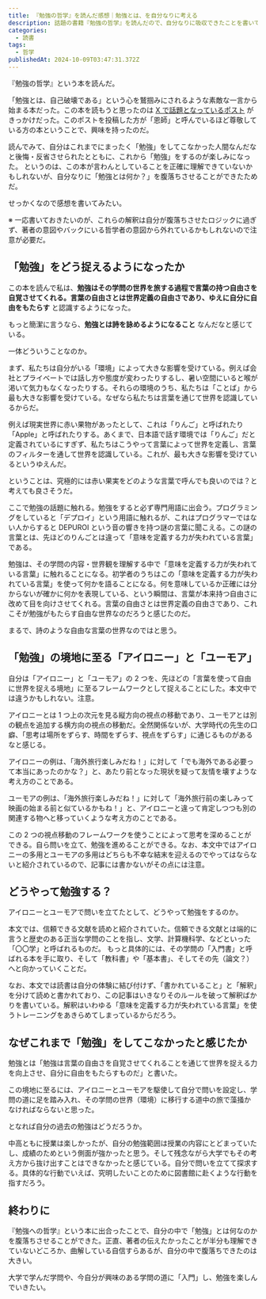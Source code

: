 ```yaml
---
title: 『勉強の哲学』を読んだ感想｜勉強とは、を自分なりに考える
description: 話題の書籍『勉強の哲学』を読んだので、自分なりに吸収できたことを書いていきます
categories: 
  - 読書
tags:
  - 哲学
publishedAt: 2024-10-09T03:47:31.372Z
---
```


『勉強の哲学』という本を読んだ。

「勉強とは、自己破壊である」という心を鷲掴みにされるような素敵な一言から始まる本だった。この本を読もうと思ったのは [X で話題となっているポスト](https://x.com/xxanemicoxx/status/1842980834384679270) がきっかけだった。このポストを投稿した方が「恩師」と呼んでいるほど尊敬している方の本ということで、興味を持ったのだ。

読んでみて、自分はこれまでにまったく「勉強」をしてこなかった人間なんだなと後悔・反省させられたとともに、これから「勉強」をするのが楽しみになった。
というのは、この本が言わんとしていることを正確に理解できていないかもしれないが、自分なりに「勉強とは何か？」を腹落ちさせることができたためだ。

せっかくなので感想を書いてみたい。

※ 一応書いておきたいのが、これらの解釈は自分が腹落ちさせたロジックに過ぎず、著者の意図やバックにいる哲学者の意図から外れているかもしれないので注意が必要だ。

## 「勉強」をどう捉えるようになったか
この本を読んで私は、**勉強はその学問の世界を旅する過程で言葉の持つ自由さを自覚させてくれる。言葉の自由さとは世界定義の自由さであり、ゆえに自分に自由をもたらす** と認識するようになった。

もっと簡潔に言うなら、**勉強とは詩を詠めるようになること** なんだなと感じている。

一体どういうことなのか。

まず、私たちは自分がいる「環境」によって大きな影響を受けている。例えば会社とプライベートでは話し方や態度が変わったりするし、暑い空間にいると喉が渇いて気力もなくなったりする。それらの環境のうち、私たちは「ことば」から最も大きな影響を受けている。なぜなら私たちは言葉を通じて世界を認識しているからだ。

例えば現実世界に赤い果物があったとして、これは「りんご」と呼ばれたり「Apple」と呼ばれたりする。あくまで、日本語で話す環境では「りんご」だと定義されているにすぎず、私たちはこうやって言葉によって世界を定義し、言葉のフィルターを通して世界を認識している。これが、最も大きな影響を受けているというゆえんだ。

ということは、究極的には赤い果実をどのような言葉で呼んでも良いのでは？と考えても良さそうだ。

ここで勉強の話題に触れる。勉強をすると必ず専門用語に出会う。プログラミングをしていると「デプロイ」という用語に触れるが、これはプログラマーではない人からすると DEPUROI という音の響きを持つ謎の言葉に聞こえる。この謎の言葉とは、先ほどのりんごとは違って「意味を定義する力が失われている言葉」である。

勉強は、その学問の内容・世界観を理解する中で「意味を定義する力が失われている言葉」に触れることになる。初学者のうちはこの「意味を定義する力が失われている言葉」を使って何かを語ることになる。何を意味しているか正確には分からないが確かに何かを表現している、という瞬間は、言葉が本来持つ自由さに改めて目を向けさせてくれる。言葉の自由さとは世界定義の自由さであり、これこそが勉強がもたらす自由な世界なのだろうと感じたのだ。

まるで、詩のような自由な言葉の世界なのではと思う。

## 「勉強」の境地に至る「アイロニー」と「ユーモア」
自分は「アイロニー」と「ユーモア」の 2 つを、先ほどの「言葉を使って自由に世界を捉える境地」に至るフレームワークとして捉えることにした。本文中では違うかもしれない。注意。

アイロニーとは 1 つ上の次元を見る縦方向の視点の移動であり、ユーモアとは別の観点を追加する横方向の視点の移動だ。全然関係ないが、大学時代の先生の口癖、「思考は場所をずらす、時間をずらす、視点をずらす」に通じるものがあるなと感じる。

アイロニーの例は、「海外旅行楽しみだね！」に対して「でも海外である必要って本当にあったのかな？」と、あたり前となった現状を疑って友情を壊すような考え方のことである。

ユーモアの例は、「海外旅行楽しみだね！」に対して「海外旅行前の楽しみって映画の始まる前と似ているかもね！」と、アイロニーと違って肯定しつつも別の関連する物へと移っていくような考え方のことである。

この 2 つの視点移動のフレームワークを使うことによって思考を深めることができる。自ら問いを立て、勉強を進めることができる。なお、本文中ではアイロニーの多用とユーモアの多用はどちらも不幸な結末を迎えるのでやってはならないと紹介されているので、記事には書かないがその点には注意。

## どうやって勉強する？
アイロニーとユーモアで問いを立てたとして、どうやって勉強をするのか。

本文では、信頼できる文献を読めと紹介されていた。信頼できる文献とは端的に言うと歴史のある正当な学問のことを指し、文学、計算機科学、などといった「〇〇学」と呼ばれるものだ。
もっと具体的には、その学問の「入門書」と呼ばれる本を手に取り、そして「教科書」や「基本書」、そしてその先（論文？）へと向かっていくことだ。

なお、本文では読書は自分の体験に結び付けず、「書かれていること」と「解釈」を分けて読めと書かれており、この記事はいきなりそのルールを破って解釈ばかりを書いている。解釈はいわゆる「意味を定義する力が失われている言葉」を使うトレーニングをあきらめてしまっているからだろう。

## なぜこれまで「勉強」をしてこなかったと感じたか
勉強とは「勉強は言葉の自由さを自覚させてくれることを通じて世界を捉える力を向上させ、自分に自由をもたらすものだ」と書いた。

この境地に至るには、アイロニーとユーモアを駆使して自分で問いを設定し、学問の道に足を踏み入れ、その学問の世界（環境）に移行する道中の旅で藻掻かなければならないと思った。

となれば自分の過去の勉強はどうだろうか。

中高ともに授業は楽しかったが、自分の勉強範囲は授業の内容にとどまっていたし、成績のためという側面が強かったと思う。そして残念ながら大学でもその考え方から抜け出すことはできなかったと感じている。自分で問いを立てて探求する。具体的な行動でいえば、究明したいことのために図書館に赴くような行動を指すだろう。


## 終わりに
『勉強への哲学』という本に出合ったことで、自分の中で「勉強」とは何なのかを腹落ちさせることができた。正直、著者の伝えたかったことが半分も理解できていないどころか、曲解している自信すらあるが、自分の中で腹落ちできたのは大きい。

大学で学んだ学問や、今自分が興味のある学問の道に「入門」し、勉強を楽しんでいきたい。
